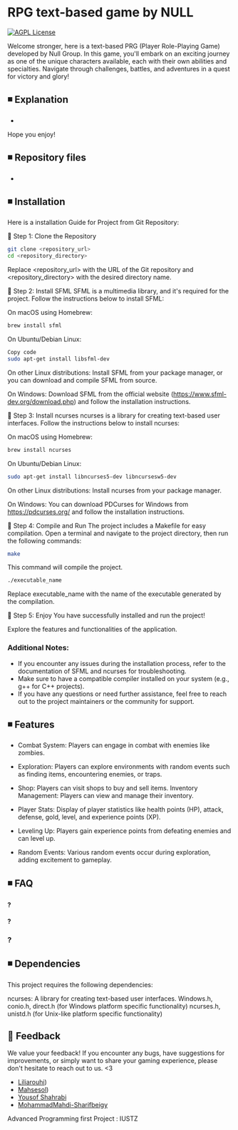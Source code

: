 # RPG text-based game by NULL

[![AGPL License](https://img.shields.io/badge/IUST-Mathemati%20c:-blue.svg)](http://www.gnu.org/licenses/agpl-3.0)


Welcome stronger, here is a text-based PRG (Player Role-Playing Game) developed by Null Group. In this game, you'll embark on an exciting journey as one of the unique characters available, each with their own abilities and specialties. Navigate through challenges, battles, and adventures in a quest for victory and glory!

        

## ◾️ Explanation

- 

Hope you enjoy!  


## ◾️ Repository files

- 


## ◾️ Installation

Here is a installation Guide for Project from Git Repository:

🔘 Step 1: Clone the Repository

```bash
git clone <repository_url>
cd <repository_directory>
```

Replace <repository_url> with the URL of the Git repository and <repository_directory> with the desired directory name.
  
🔘 Step 2: Install SFML
SFML is a multimedia library, and it's required for the project. Follow the instructions below to install SFML: 

On macOS using Homebrew:
```bash
brew install sfml
```
On Ubuntu/Debian Linux:

```bash
Copy code
sudo apt-get install libsfml-dev
```
On other Linux distributions:
Install SFML from your package manager, or you can download and compile SFML from source.

On Windows:
Download SFML from the official website (https://www.sfml-dev.org/download.php) and follow the installation instructions.

🔘 Step 3: Install ncurses
ncurses is a library for creating text-based user interfaces. Follow the instructions below to install ncurses:

On macOS using Homebrew:
```bash
brew install ncurses
```

On Ubuntu/Debian Linux:
```bash
sudo apt-get install libncurses5-dev libncursesw5-dev
```
On other Linux distributions:
Install ncurses from your package manager.

On Windows:
You can download PDCurses for Windows from https://pdcurses.org/ and follow the installation instructions.

🔘 Step 4: Compile and Run
The project includes a Makefile for easy compilation. Open a terminal and navigate to the project directory, then run the following commands:

```bash
make
```
This command will compile the project.

```bash
./executable_name
```
Replace executable_name with the name of the executable generated by the compilation.

🔘 Step 5: Enjoy
You have successfully installed and run the project! 

Explore the features and functionalities of the application.


### Additional Notes:

- If you encounter any issues during the installation process, refer to the documentation of SFML and ncurses for troubleshooting.
- Make sure to have a compatible compiler installed on your system (e.g., g++ for C++ projects).
- If you have any questions or need further assistance, feel free to reach out to the project maintainers or the community for support.


## ◾️ Features

- Combat System: Players can engage in combat with enemies like zombies.
- Exploration: Players can explore environments with random events such as finding items, encountering enemies, or traps.
- Shop: Players can visit shops to buy and sell items.
  Inventory Management: Players can view and manage their inventory.

- Player Stats: Display of player statistics like health points (HP), attack, defense, gold, level, and experience points (XP).

- Leveling Up: Players gain experience points from defeating enemies and can level up.

- Random Events: Various random events occur during exploration, adding excitement to gameplay.




## ◾️ FAQ

#### ?


#### ?


### ? 


 
## ◾️ Dependencies

This project requires the following dependencies:

ncurses: A library for creating text-based user interfaces.
Windows.h, conio.h, direct.h (for Windows platform specific functionality)
ncurses.h, unistd.h (for Unix-like platform specific functionality)
 

## 🔗 Feedback

We value your feedback! If you encounter any bugs, have suggestions for improvements, or simply want to share your gaming experience, please don't hesitate to reach out to us. <3

- [Liliarouhi](https://github.com/liliarouhi))
- [Mahsesol](https://github.com/Mahsesol))
- [Yousof Shahrabi](https://github.com/yousofs)
- [MohammadMahdi-Sharifbeigy](https://github.com/MohammadMahdi-Sharifbeigy)




Advanced Programming first Project : IUSTZ
